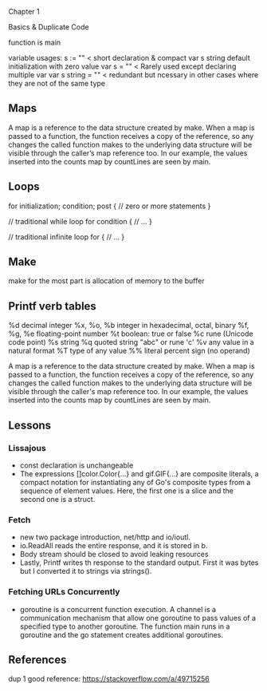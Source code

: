 Chapter 1

Basics & Duplicate Code

function is main

variable usages:
s := "" < short declaration & compact
var s string default initialization with zero value
var s = "" < Rarely used except declaring multiple var
var s string = "" < redundant but ncessary in other cases where they are not of the same type


## Maps
A map is a reference to the data structure created by make. When a map is passed to a function, the function receives a copy of the reference, so any changes the called function makes to the underlying data structure will be visible through the caller’s map reference too.
In our example, the values inserted into the counts map by countLines are seen by main.



## Loops
for initialization; condition; post {
    // zero or more statements
}

// traditional while loop
for condition {
  // ...
}

// traditional infinite loop
for {
  // ...
}

## Make
make for the most part is allocation of memory to the buffer

## Printf verb tables
%d          decimal integer
%x, %o, %b  integer in hexadecimal, octal, binary
%f, %g, %e  floating-point number
%t          boolean: true or false
%c          rune (Unicode code point)
%s          string
%q          quoted string "abc" or rune 'c'
%v          any value in a natural format
%T          type of any value
%%          literal percent sign (no operand)


A map is a reference to the data structure created by make. When a map is passed to a function, the function receives a copy of the reference, so any changes the called function makes to the underlying data structure will be visible through the caller's map reference too.
In our example, the values inserted into the counts map by countLines are seen by main.

## Lessons

### Lissajous
- const declaration is unchangeable
- The expressions []color.Color{...} and gif.GIF{...} are composite literals, a compact notation for instantiating any of Go's composite types from a sequence of element values. Here, the first one is a slice and the second one is a struct.

### Fetch
- new two package introduction, net/http and io/ioutl.
- io.ReadAll reads the entire response, and it is stored in b.
- Body stream should be closed to avoid leaking resources
- Lastly, Printf writes th response to the standard output. First it was bytes but I converted it to strings via strings().

### Fetching URLs Concurrently
- goroutine is a concurrent function execution. A channel is a communication mechanism that allow one goroutine to pass values of a specified type to another goroutine. The function main runs in a goroutine and the go statement creates additional goroutines.




## References
dup 1 good reference: https://stackoverflow.com/a/49715256
